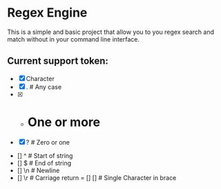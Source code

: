 # Regex Engine
This is a simple and basic project that allow you to you regex search and match without in your command line interface.

## Current support token:
- [x] Character
- [x] . # Any case
- [x] + # One or more
- [x] ? # Zero or one 
- [] ^  # Start of string
- [] $  # End of string
- [] \n # Newline
- [] \r # Carriage return
= [] [] # Single Character in brace 

